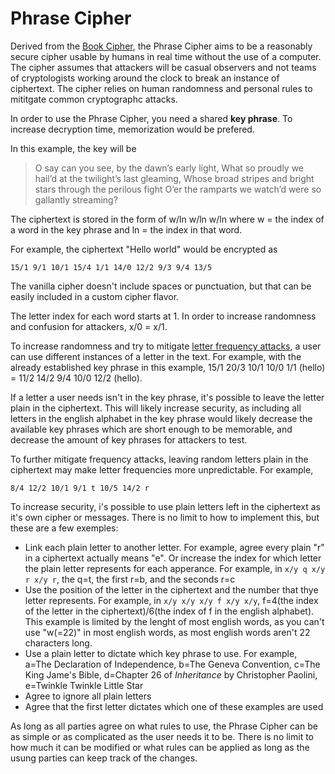 # Phrase Cipher
Derived from the [Book Cipher](https://wikipedia.org/wiki/Book_cipher), the Phrase Cipher aims to be a reasonably secure cipher usable by humans in real time without the use of a computer. The cipher assumes that attackers will be casual observers and not teams of cryptologists working around the clock to break an instance of ciphertext. The cipher relies on human randomness and personal rules to mititgate common cryptographc attacks.

In order to use the Phrase Cipher, you need a shared **key phrase**. To increase decryption time, memorization would be prefered. 

In this example, the key will be 

>O say can you see, by the dawn’s early light,
>What so proudly we hail’d at the twilight’s last gleaming,
>Whose broad stripes and bright stars through the perilous fight
>O’er the ramparts we watch’d were so gallantly streaming?

The ciphertext is stored in the form of w/ln w/ln w/ln where w = the index of a word in the key phrase and ln = the index in that word.

For example, the ciphertext "Hello world" would be encrypted as
```
15/1 9/1 10/1 15/4 1/1 14/0 12/2 9/3 9/4 13/5
```
The vanilla cipher doesn't include spaces or punctuation, but that can be easily included in a custom cipher flavor. 

The letter index for each word starts at 1. In order to increase randomness and confusion for attackers, x/0 = x/1.

To increase randomness and try to mitigate [letter frequency attacks](https://en.wikipedia.org/wiki/Frequency_analysis), a user can use different instances of a letter in the text. For example, with the already established key phrase in this example, 15/1 20/3 10/1 10/0 1/1 (hello) = 11/2 14/2 9/4 10/0 12/2 (hello).

If a letter a user needs isn't in the key phrase, it's possible to leave the letter plain in the ciphertext. This will likely increase security, as including all letters in the english alphabet in the key phrase would likely decrease the available key phrases which are short enough to be memorable, and decrease the amount of key phrases for attackers to test. 

To further mitigate frequency attacks, leaving random letters plain in the ciphertext may make letter frequencies more unpredictable. For example, 
```
8/4 12/2 10/1 9/1 t 10/5 14/2 r
```
To increase security, i's possible to use plain letters left in the ciphertext as it's own cipher or messages. There is no limit to how to implement this, but these are a few exemples:
- Link each plain letter to another letter. For example, agree every plain "r" in a ciphertext actually means "e". Or increase the index for which letter the plain letter represents for each apperance. For example, in ```x/y q x/y r x/y r```, the q=t, the first r=b, and the seconds r=c
- Use the position of the letter in the ciphertext and the number that thye letter represents. For example, in ```x/y x/y x/y f x/y x/y```, f=4(the index of the letter in the ciphertext)/6(the index of f in the english alphabet). This example is limited by the lenght of most english words, as you can't use "w(=22)" in most english words, as most english words aren't 22 characters long.
- Use a plain letter to dictate which key phrase to use. For example, a=The Declaration of Independence, b=The Geneva Convention, c=The King Jame's Bible, d=Chapter 26 of *Inheritance* by Christopher Paolini, e=Twinkle Twinkle Little Star
- Agree to ignore all plain letters
- Agree that the first letter dictates which one of these examples are used

As long as all parties agree on what rules to use, the Phrase Cipher can be as simple or as complicated as the user needs it to be. There is no limit to how much it can be modified or what rules can be applied as long as the usung parties can keep track of the changes.
